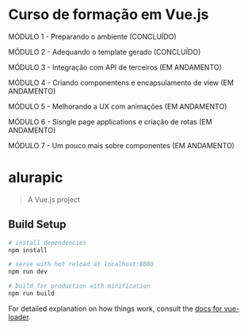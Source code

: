 # Curso de formação em Vue.js

MÓDULO 1 - Preparando o ambiente (CONCLUÍDO)

MÓDULO 2 - Adequando o template gerado (CONCLUÍDO)

MÓDULO 3 - Integração com API de terceiros (EM ANDAMENTO)

MÓDULO 4 - Criando componentens e encapsulamento de view (EM ANDAMENTO)

MÓDULO 5 - Melhorando a UX com animações (EM ANDAMENTO)

MÓDULO 6 - Sisngle page applications e criação de rotas (EM ANDAMENTO)

MÓDULO 7 - Um pouco mais sobre componentes (EM ANDAMENTO)

# alurapic

> A Vue.js project

## Build Setup

```bash
# install dependencies
npm install

# serve with hot reload at localhost:8080
npm run dev

# build for production with minification
npm run build
```

For detailed explanation on how things work, consult the [docs for vue-loader](http://vuejs.github.io/vue-loader).
